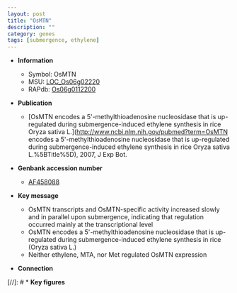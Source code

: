 ```yaml
---
layout: post
title: "OsMTN"
description: ""
category: genes
tags: [submergence, ethylene]
---
```


* **Information**  
    + Symbol: OsMTN  
    + MSU: [LOC_Os06g02220](http://rice.uga.edu/cgi-bin/ORF_infopage.cgi?orf=LOC_Os06g02220)  
    + RAPdb: [Os06g0112200](https://rapdb.dna.affrc.go.jp/locus/?name=Os06g0112200)  

* **Publication**  
    + [OsMTN encodes a 5'-methylthioadenosine nucleosidase that is up-regulated during submergence-induced ethylene synthesis in rice Oryza sativa L.](http://www.ncbi.nlm.nih.gov/pubmed?term=OsMTN encodes a 5'-methylthioadenosine nucleosidase that is up-regulated during submergence-induced ethylene synthesis in rice Oryza sativa L.%5BTitle%5D), 2007, J Exp Bot.

* **Genbank accession number**  
    + [AF458088](http://www.ncbi.nlm.nih.gov/nuccore/AF458088)

* **Key message**  
    + OsMTN transcripts and OsMTN-specific activity increased slowly and in parallel upon submergence, indicating that regulation occurred mainly at the transcriptional level
    + OsMTN encodes a 5'-methylthioadenosine nucleosidase that is up-regulated during submergence-induced ethylene synthesis in rice (Oryza sativa L.)
    + Neither ethylene, MTA, nor Met regulated OsMTN expression

* **Connection**  

[//]: # * **Key figures**  


